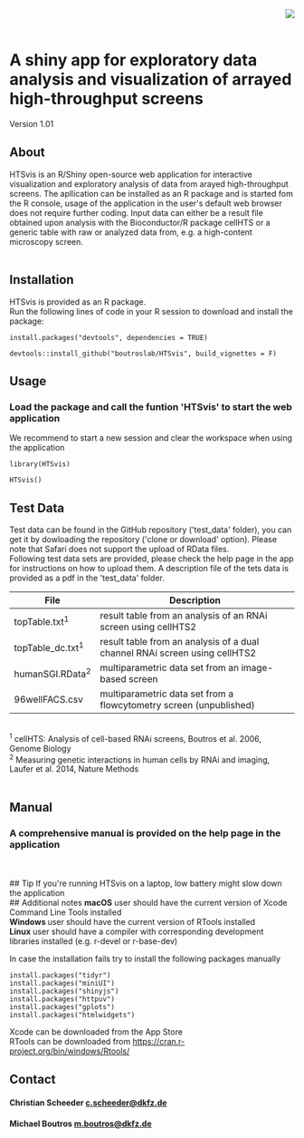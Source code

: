 <p>
<img align="right" max-width="75%" src="https://github.com/cscheeder/HTSvis/blob/master/inst/appdir/WWW/logo.png">
</p>

</br> 
</br> 

# A shiny app for exploratory data analysis and visualization of arrayed high-throughput screens 

Version 1.01
</br> 



## About 
HTSvis is an R/Shiny open-source web application for interactive visualization and 
exploratory analysis of data from arayed high-throughput screens. 
The apllication can be installed as an R package and is started fom the R console,
usage of the application in the user's default web browser does not require further coding.
Input data can either be a result file obtained upon analysis with the Bioconductor/R package cellHTS or 
a generic table with raw or analyzed data from, e.g. a high-content microscopy screen. </br> 
</br> 
## Installation
HTSvis is provided as an R package.</br> 
Run the following lines of code in your R session to download and install the package:
```
install.packages("devtools", dependencies = TRUE)

devtools::install_github("boutroslab/HTSvis", build_vignettes = F)
```
## Usage 
### Load the package and call the funtion 'HTSvis' to start the web application
We recommend to start a new session and clear the workspace when using the application 
```
library(HTSvis)

HTSvis()
```
## Test Data
Test data can be found in the GitHub repository ('test_data' folder), you can get it by dowloading the repository ('clone or download' option). Please note that Safari does not support the upload of RData files.<br />
Following test data sets are provided, please check the help page in the app for instructions on how to upload them. A description file of the tets data is provided as a pdf in the 'test_data' folder.<br />

| File | Description |
| --- | --- |
| topTable.txt<sup>1</sup> | result table from an analysis of an RNAi screen using cellHTS2 |
| topTable_dc.txt<sup>1</sup>  | result table from an analysis of a dual channel RNAi screen using cellHTS2 |
| humanSGI.RData<sup>2</sup> |  multiparametric data set from an image-based screen |
| 96wellFACS.csv   |  multiparametric data set from a flowcytometry screen (unpublished) |
</br> <sup>1</sup> cellHTS: Analysis of cell-based RNAi screens, Boutros et al. 2006, Genome Biology 
</br> <sup>2</sup> Measuring genetic interactions in human cells by RNAi and imaging, Laufer et al. 2014, Nature Methods
</br>
</br>
## Manual
### A comprehensive manual is provided on the help page in the application 
</br>
</br>
## Tip
If you're running HTSvis on a laptop, low battery might slow down the application 
</br>
## Additional notes 
<b>macOS</b> user should have the current version of Xcode Command Line Tools installed<br />
<b>Windows </b>user should have the current version of RTools installed <br />
<b>Linux</b> user should have a compiler with corresponding development libraries installed (e.g. r-devel or r-base-dev) <br />

In case the installation fails try to install the following packages manually  
```
install.packages("tidyr")
install.packages("miniUI")
install.packages("shinyjs")
install.packages("httpuv")
install.packages("gplots")
install.packages("htmlwidgets")
```
Xcode can be downloaded from the App Store<br />
RTools can be downloaded from https://cran.r-project.org/bin/windows/Rtools/

## Contact 
#### Christian Scheeder c.scheeder@dkfz.de
#### Michael Boutros m.boutros@dkfz.de 


